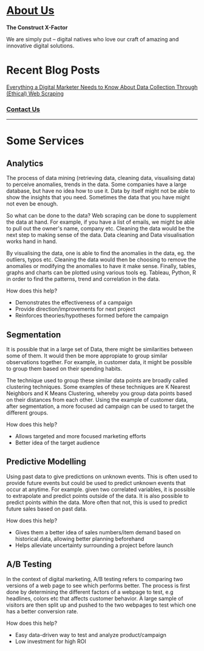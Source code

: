 # [About Us](https://www.constructdigital.com/about)

**The Construct X-Factor**

We are simply put – digital natives who love our craft of amazing and innovative digital solutions.


# Recent Blog Posts

[Everything a Digital Marketer Needs to Know About Data Collection Through (Ethical) Web Scraping](https://www.constructdigital.com/blog/everything-a-digital-marketer-needs-to-know-about-data-collection-through-ethical-web-scraping)

### [Contact Us](https://www.constructdigital.com/contact)

___

# Some Services

## Analytics
The process of data mining (retrieving data, cleaning data, visualising data) to perceive anomalies, trends in the data. 
Some companies have a large database, but have no idea how to use it. Data by itself might not be able to show the insights that you need. Sometimes the data that you have might not even be enough. 

So what can be done to the data? Web scraping can be done to supplement the data at hand. For example, if you have a list of emails, we might be able to pull out the owner's name, company etc. Cleaning the data would be the next step to making sense of the data. Data cleaning and Data visualisation works hand in hand.

By visualising the data, one is able to find the anomalies in the data, eg. the outliers, typos etc. Cleaning the data would then be choosing to remove the anomalies or modifying the anomalies to have it make sense. Finally, tables, graphs and charts can be plotted using various tools eg. Tableau, Python, R in order to find the patterns, trend and correlation in the data. 

How does this help?
- Demonstrates the effectiveness of a campaign
- Provide direction/improvements for next project
- Reinforces theories/hypotheses formed before the campaign
  
## Segmentation
It is possible that in a large set of Data, there might be similarities between some of them. It would then be more appropiate to group similar observations together. For example, in customer data, it might be possible to group them based on their spending habits. 

The technique used to group these similar data points are broadly called clustering techniques. Some examples of these techniques are K Nearest Neighbors and K Means Clustering, whereby you group data points based on their distances from each other. Using the example of customer data, after segmentation, a more focused ad campaign can be used to target the different groups.

How does this help?
- Allows targeted and more focused marketing efforts
- Better idea of the target audience

## Predictive Modelling
Using past data to give predictions on unknown events. This is often used to provide future events but could be used to predict unknown events that occur at anytime. For example. given two correlated variables, it is possible to extrapolate and predict points outside of the data. It is also possible to predict points within the data. More often that not, this is used to predict future sales based on past data.

How does this help?
- Gives them a better idea of sales numbers/item demand based on historical data, allowing better planning beforehand
- Helps alleviate uncertainty surrounding a project before launch


## A/B Testing
In the context of digital marketing, A/B testing refers to comparing two versions of a web page to see which performs better. The process is first done by determining the different factors of a webpage to test, e.g headlines, colors etc that affects customer behavior. A large sample of visitors are then split up and pushed to the two webpages to test which one has a better conversion rate.

How does this help?
- Easy data-driven way to test and analyze product/campaign
- Low investment for high ROI